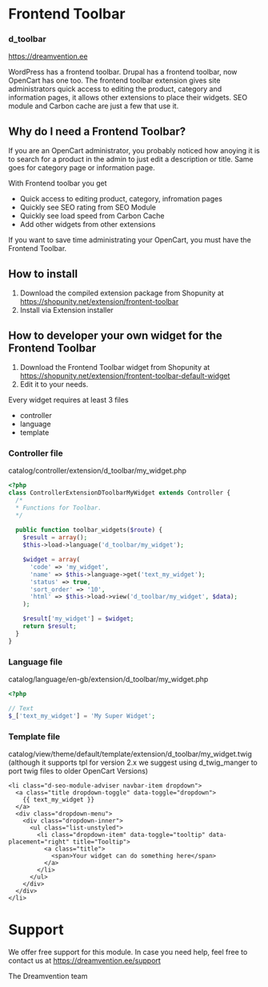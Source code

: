 # Frontend Toolbar
### d_toolbar
https://dreamvention.ee

WordPress has a frontend toolbar. Drupal has a  frontend toolbar, now OpenCart has one too. The frontend toolbar extension gives site administrators quick access to editing the product, category and information pages, it allows other extensions to place their widgets. SEO module and Carbon cache are just a few that use it.

## Why do I need a Frontend Toolbar?
If you are an OpenCart administrator, you probably noticed how anoying it is to search for a product in the admin to just edit a description or title. Same goes for category page or information page.

With Frontend toolbar you get
- Quick access to editing product, category, infromation pages
- Quickly see SEO rating from SEO Module
- Quickly see load speed from Carbon Cache
- Add other widgets from other extensions

If you want to save time administrating your OpenCart, you must have the Frontend Toolbar.

## How to install
1. Download the compiled extension package from Shopunity at https://shopunity.net/extension/frontent-toolbar
2. Install via Extension installer

## How to developer your own widget for the Frontend Toolbar
1. Download the Frontend Toolbar widget from Shopunity at https://shopunity.net/extension/frontent-toolbar-default-widget
2. Edit it to your needs. 

Every widget requires at least 3 files
- controller
- language
- template

### Controller file
catalog/controller/extension/d_toolbar/my_widget.php

```php
<?php
class ControllerExtensionDToolbarMyWidget extends Controller {
  /*
  *	Functions for Toolbar.
  */
  
  public function toolbar_widgets($route) {
    $result = array();
    $this->load->language('d_toolbar/my_widget');

    $widget = array(
      'code' => 'my_widget',
      'name' => $this->language->get('text_my_widget'); 
      'status' => true,
      'sort_order' => '10',
      'html' => $this->load->view('d_toolbar/my_widget', $data);
    );

    $result['my_widget'] = $widget;
    return $result;
  }
}
```

### Language file
catalog/language/en-gb/extension/d_toolbar/my_widget.php

```php
<?php

// Text
$_['text_my_widget'] = 'My Super Widget';

```

### Template file
catalog/view/theme/default/template/extension/d_toolbar/my_widget.twig (although it supports tpl for version 2.x we suggest using d_twig_manger to port twig files to older OpenCart Versions)

```twig
<li class="d-seo-module-adviser navbar-item dropdown">
  <a class="title dropdown-toggle" data-toggle="dropdown">
    {{ text_my_widget }}
  </a>
  <div class="dropdown-menu">
    <div class="dropdown-inner">
      <ul class="list-unstyled">
        <li class="dropdown-item" data-toggle="tooltip" data-placement="right" title="Tooltip">
          <a class="title">
            <span>Your widget can do something here</span>
          </a>
        </li>
      </ul>
    </div>
  </div>
</li>
```

# Support
We offer free support for this module. In case you need help, feel free to contact us at https://dreamvention.ee/support

The Dreamvention team

